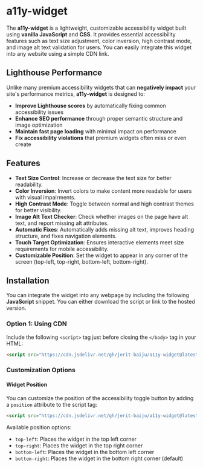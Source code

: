 # a11y-widget

The **a11y-widget** is a lightweight, customizable accessibility widget built using **vanilla JavaScript** and **CSS**. It provides essential accessibility features such as text size adjustment, color inversion, high contrast mode, and image alt text validation for users. You can easily integrate this widget into any website using a simple CDN link.

## Lighthouse Performance

Unlike many premium accessibility widgets that can **negatively impact** your site's performance metrics, **a11y-widget** is designed to:

- **Improve Lighthouse scores** by automatically fixing common accessibility issues
- **Enhance SEO performance** through proper semantic structure and image optimization
- **Maintain fast page loading** with minimal impact on performance
- **Fix accessibility violations** that premium widgets often miss or even create

## Features

- **Text Size Control**: Increase or decrease the text size for better readability.
- **Color Inversion**: Invert colors to make content more readable for users with visual impairments.
- **High Contrast Mode**: Toggle between normal and high contrast themes for better visibility.
- **Image Alt Text Checker**: Check whether images on the page have alt text, and report missing alt attributes.
- **Automatic Fixes**: Automatically adds missing alt text, improves heading structure, and fixes navigation elements.
- **Touch Target Optimization**: Ensures interactive elements meet size requirements for mobile accessibility.
- **Customizable Position**: Set the widget to appear in any corner of the screen (top-left, top-right, bottom-left, bottom-right).

## Installation

You can integrate the widget into any webpage by including the following **JavaScript** snippet. You can either download the script or link to the hosted version.

### Option 1: Using CDN

Include the following `<script>` tag just before closing the `</body>` tag in your HTML:

```html
<script src="https://cdn.jsdelivr.net/gh/jerit-baiju/a11y-widget@latest/script.js"></script>
```

### Customization Options

#### Widget Position

You can customize the position of the accessibility toggle button by adding a `position` attribute to the script tag:

```html
<script src="https://cdn.jsdelivr.net/gh/jerit-baiju/a11y-widget@latest/script.js" position="bottom-left"></script>
```

Available position options:
- `top-left`: Places the widget in the top left corner
- `top-right`: Places the widget in the top right corner
- `bottom-left`: Places the widget in the bottom left corner
- `bottom-right`: Places the widget in the bottom right corner (default)
